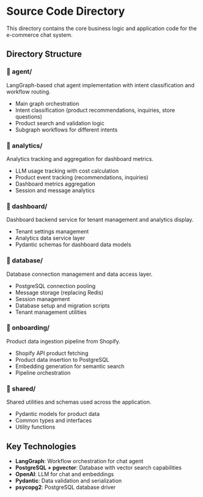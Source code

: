 # Source Code Directory

This directory contains the core business logic and application code for the e-commerce chat system.

## Directory Structure

### 📁 agent/
LangGraph-based chat agent implementation with intent classification and workflow routing.
- Main graph orchestration
- Intent classification (product recommendations, inquiries, store questions)
- Product search and validation logic
- Subgraph workflows for different intents

### 📁 analytics/
Analytics tracking and aggregation for dashboard metrics.
- LLM usage tracking with cost calculation
- Product event tracking (recommendations, inquiries)
- Dashboard metrics aggregation
- Session and message analytics

### 📁 dashboard/
Dashboard backend service for tenant management and analytics display.
- Tenant settings management
- Analytics data service layer
- Pydantic schemas for dashboard data models

### 📁 database/
Database connection management and data access layer.
- PostgreSQL connection pooling
- Message storage (replacing Redis)
- Session management
- Database setup and migration scripts
- Tenant management utilities

### 📁 onboarding/
Product data ingestion pipeline from Shopify.
- Shopify API product fetching
- Product data insertion to PostgreSQL
- Embedding generation for semantic search
- Pipeline orchestration

### 📁 shared/
Shared utilities and schemas used across the application.
- Pydantic models for product data
- Common types and interfaces
- Utility functions

## Key Technologies

- **LangGraph**: Workflow orchestration for chat agent
- **PostgreSQL + pgvector**: Database with vector search capabilities
- **OpenAI**: LLM for chat and embeddings
- **Pydantic**: Data validation and serialization
- **psycopg2**: PostgreSQL database driver
